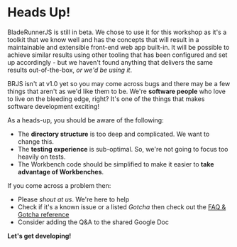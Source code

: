 # Heads Up!

BladeRunnerJS is still in beta. We chose to use it for this workshop
as it's a toolkit that we know well and has the concepts that will result in a
maintainable and extensible front-end web app built-in. It will be possible to achieve
similar results using other tooling that has been configured and set up accordingly -
but we haven't found anything that delivers the same results out-of-the-box,
*or we'd be using it*.

BRJS isn't at v1.0 yet so you may come across bugs
and there may be a few things that aren't as we'd like them to be. We're **software people**
who love to live on the bleeding edge, right? It's one of the things that makes
software development exciting!

As a heads-up, you should be aware of the following:

* The **directory structure** is too deep and complicated. We want to change this.
* The **testing experience** is sub-optimal. So, we're not going to focus too heavily on tests.
* The Workbench code should be simplified to make it easier to **take advantage of Workbenches**.

If you come across a problem then:

* Please *shout at us*. We're here to help
* Check if it's a known issue or a listed *Gotcha* then check out the [FAQ & Gotcha reference](../reference/faq_gotchas.html)
* Consider adding the Q&A to the shared Google Doc

**Let's get developing!**
